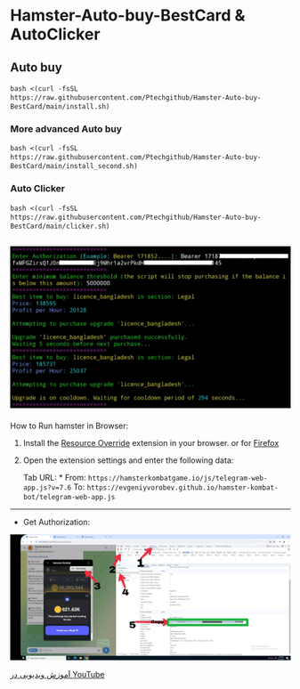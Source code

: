 # Hamster-Auto-buy-BestCard & AutoClicker

## Auto buy
```
bash <(curl -fsSL https://raw.githubusercontent.com/Ptechgithub/Hamster-Auto-buy-BestCard/main/install.sh)
```
### More advanced Auto buy
```
bash <(curl -fsSL https://raw.githubusercontent.com/Ptechgithub/Hamster-Auto-buy-BestCard/main/install_second.sh)
```
### Auto Clicker
```
bash <(curl -fsSL https://raw.githubusercontent.com/Ptechgithub/Hamster-Auto-buy-BestCard/main/clicker.sh)
```
![29](https://raw.githubusercontent.com/Ptechgithub/configs/main/media/29.jpg)
---
How to Run hamster in Browser:

1) Install the [Resource Override](https://chromewebstore.google.com/detail/resource-override/pkoacgokdfckfpndoffpifphamojphii) extension in your browser. or for [Firefox](https://addons.mozilla.org/en/firefox/addon/resourceoverride)
2) Open the extension settings and enter the following data:

     Tab URL: * From: `https://hamsterkombatgame.io/js/telegram-web-app.js?v=7.6` To: `https://evgeniyvorobev.github.io/hamster-kombat-bot/telegram-web-app.js`


---
- Get Authorization:

![30](https://raw.githubusercontent.com/Ptechgithub/configs/main/media/30.jpg)

[آموزش ویدیویی در YouTube](https://www.youtube.com/watch?v=bXND1sElZuc)
